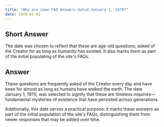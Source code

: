 ```yaml
---
title: "Why are some FAQ Answers dated January 1, 1970?"
date: 1970-01-01
---
```


## Short Answer
The date was chosen to reflect that these are age-old questions, asked of the Creator for as long as humanity has existed. It also marks them as part of the initial populating of the site's FAQs.

## Answer
These questions are frequently asked of the Creator every day and have been for almost as long as humans have walked the earth. The date January 1, 1970, was selected to signify that these are timeless inquiries—fundamental mysteries of existence that have persisted across generations.

Additionally, this date serves a practical purpose: it marks these answers as part of the initial population of the site's FAQs, distinguishing them from newer responses that may be added over time.
